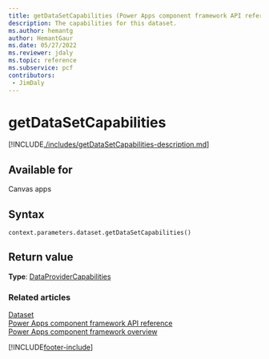 ```yaml
---
title: getDataSetCapabilities (Power Apps component framework API reference) | Microsoft Docs
description: The capabilities for this dataset.
ms.author: hemantg
author: HemantGaur
ms.date: 05/27/2022
ms.reviewer: jdaly
ms.topic: reference
ms.subservice: pcf
contributors:
 - JimDaly
---
```


# getDataSetCapabilities

[!INCLUDE[./includes/getDataSetCapabilities-description.md](./includes/getdatasetcapabilities-description.md)]

## Available for

Canvas apps

## Syntax

`context.parameters.dataset.getDataSetCapabilities()`

## Return value

**Type**: [DataProviderCapabilities](../dataprovidercapabilities.md)

### Related articles

[Dataset](../dataset.md)<br/>
[Power Apps component framework API reference](../../reference/index.md)<br/>
[Power Apps component framework overview](../../overview.md)

[!INCLUDE[footer-include](../../../../includes/footer-banner.md)]
